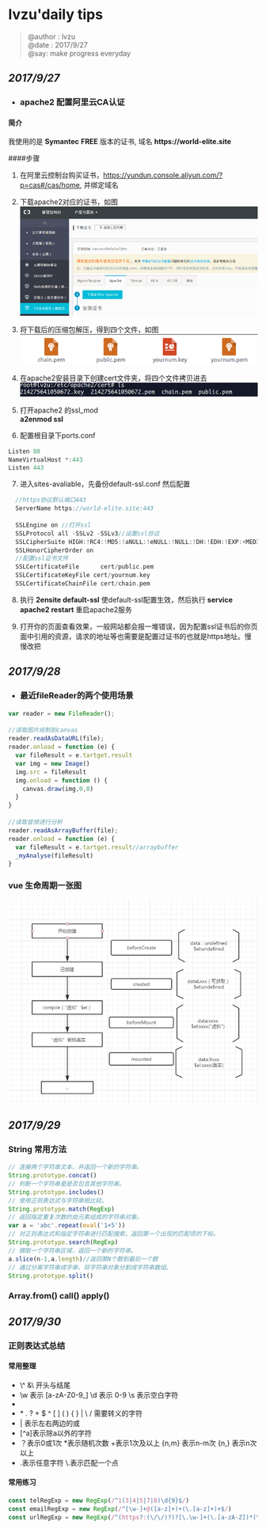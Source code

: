 # **lvzu'daily tips**

> @author : lvzu  
> @date : 2017/9/27  
> @say: make progress everyday

## _2017/9/27_

- ### apache2 配置阿里云CA认证 
#### 简介
 我使用的是 __Symantec__ __FREE__ 版本的证书,
 域名 __https://world-elite.site__ 
 
 ####步骤
1. 在阿里云控制台购买证书，https://yundun.console.aliyun.com/?p=cas#/cas/home, 并绑定域名  

2. 下载apache2对应的证书，如图  
![ ](./imgs/ALIYUNCA.png)   

3. 将下载后的压缩包解压，得到四个文件，如图   
![](./imgs/CAFILE.png)   

4. 在apache2安装目录下创建cert文件夹，将四个文件拷贝进去
![](./imgs/cert.png)   

5. 打开apache2 的ssl_mod   
 __a2enmod ssl__  
 
6. 配置根目录下ports.conf  
```javascript
Listen 80  
NameVirtualHost *:443
Listen 443
```
  
7. 进入sites-avaliable，先备份default-ssl.conf
然后配置
```c
  //https协议默认端口443
  ServerName https://world-elite.site:443
  
  SSLEngine on //打开ssl
  SSLProtocol all -SSLv2 -SSLv3//设置ssl协议
  SSLCipherSuite HIGH:!RC4:!MD5:!aNULL:!eNULL:!NULL:!DH:!EDH:!EXP:+MEDIUM//设置ssl加密算法
  SSLHonorCipherOrder on
  //配置ssl证书文件
  SSLCertificateFile      cert/public.pem
  SSLCertificateKeyFile cert/yournum.key
  SSLCertificateChainFile cert/chain.pem

```
8. 执行  __2ensite default-ssl__ 使default-ssl配置生效，然后执行 __service apache2 restart__ 重启apache2服务  

9. 打开你的页面查看效果，一般网站都会报一堆错误，因为配置ssl证书后的你页面中引用的资源，请求的地址等也需要是配置过证书的也就是https地址。慢慢改把

## _2017/9/28_

- ### 最近fileReader的两个使用场景

```javascript
var reader = new FileReader();

//读取图片绘制到canvas
reader.readAsDataURL(file);
reader.onload = function (e) {
  var fileResult = e.tartget.result
  var img = new Image()
  img.src = fileResult
  img.onload = function () {
    canvas.draw(img,0,0)
  }
}

//读取音频进行分析
reader.readAsArrayBuffer(file);
reader.onload = function (e) {
  var fileResult = e.tartget.result//arraybuffer
  _myAnalyse(fileResult)
}

```

### vue 生命周期一张图
![](imgs/vue.png) 

## _2017/9/29_

### String 常用方法

```javascript
// 连接两个字符串文本，并返回一个新的字符串。
String.prototype.concat()
// 判断一个字符串里是否包含其他字符串。
String.prototype.includes()
// 使用正则表达式与字符串相比较。
String.prototype.match(RegExp)
// 返回指定重复次数的由元素组成的字符串对象。
var a = 'abc'.repeat(eval('1+5'))
// 对正则表达式和指定字符串进行匹配搜索，返回第一个出现的匹配项的下标。
String.prototype.search(RegExp)
// 摘取一个字符串区域，返回一个新的字符串。
a.slice(n-1,a.length)//返回第N个数到最后一个数
// 通过分离字符串成字串，将字符串对象分割成字符串数组。
String.prototype.split()
```
### Array.from() call() apply()

## _2017/9/30_

### 正则表达式总结
#### 常用整理
- \\^ &\ 开头与结尾
- \w 表示 [a-zA-Z0-9_] \d 表示 0-9 \s 表示空白字符
- 
- \* . ? + $ ^ [ ] ( ) { } | \ / 需要转义的字符
- | 表示左右两边的或
- [^a]表示除a以外的字符
- ？表示0或1次  \*表示随机次数 +表示1次及以上 {n,m} 表示n-m次 {n,} 表示n次以上  
- .表示任意字符 \\.表示匹配一个点
#### 常用练习
```javascript
const telRegExp = new RegExp(/^1(3|4|5|7|8)\d{9}$/)
const emailRegExp = new RegExp(/^[\w-]+@([a-z]+)+(\.[a-z]+)+$/)
const urlRegExp = new RegExp(/^(https?:(\/\/)?)?[\.\w-]+(\.[a-zA-Z])*(\.[a-zA-Z]{2,})$/,'i')
```